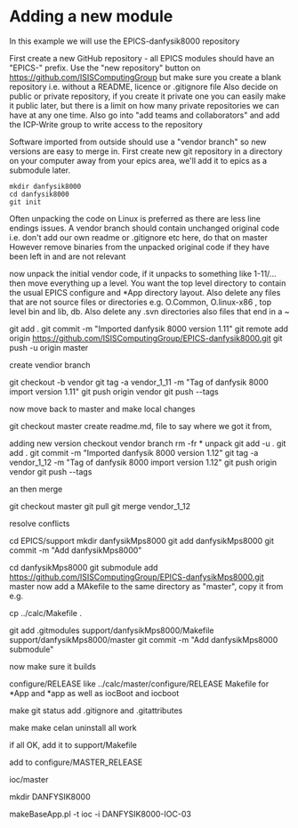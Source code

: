 # Adding a new module
In this example we will use the EPICS-danfysik8000 repository

First create a new GitHub repository - all EPICS modules should have an "EPICS-" prefix. Use the "new repository" button on https://github.com/ISISComputingGroup but make sure you create a blank repository i.e. without a README, licence or .gitignore file  Also decide on public or private repository, if you create it private one you can easily make it public later, but there is a limit on how many private repositories we can have at any one time. Also go into "add teams and collaborators" and add the ICP-Write group to write access to the repository

Software imported from outside should use a "vendor branch" so new versions are easy to merge in. First create new git repository in a directory on your computer away from your epics area, we'll add it to epics as a submodule later.

    mkdir danfysik8000
    cd danfysik8000
    git init

Often unpacking the code on Linux is preferred as there are less line endings issues. A vendor branch should contain unchanged original code i.e. don't add our own readme or .gitignore etc here, do that on master  However remove binaries from the unpacked original code if they have been left in and are not relevant
 
now unpack the initial vendor code, if it unpacks to something like 1-11/... then move everything up a level. You want the top level directory to contain the usual EPICS configure and *App directory layout. Also delete any files that are not source files or directories e.g. O.Common, O.linux-x86 , top level bin and lib, db.  Also delete any .svn directories
also files that end in a ~
 
git add .
git commit -m "Imported danfysik 8000 version 1.11"
git remote add origin https://github.com/ISISComputingGroup/EPICS-danfysik8000.git
git push -u origin master

create vendior branch

git checkout -b vendor
git tag -a vendor_1_11 -m "Tag of danfysik 8000 import version 1.11"
git push origin vendor
git push --tags

now move back to master and make local changes

git checkout master
create readme.md, file to say where we got it from, 


adding new version
checkout vendor branch
rm -fr *
unpack
git add -u .
git add .
git commit -m "Imported danfysik 8000 version 1.12"
git tag -a vendor_1_12 -m "Tag of danfysik 8000 import version 1.12"
git push origin vendor
git push --tags

an then merge

git checkout master
git pull
git merge vendor_1_12

resolve conflicts


cd EPICS/support
mkdir danfysikMps8000
git add danfysikMps8000
git commit -m "Add danfysikMps8000"

cd danfysikMps8000
 git submodule add https://github.com/ISISComputingGroup/EPICS-danfysikMps8000.git master
now add a MAkefile to the same directory as "master", copy it from e.g. 

cp ../calc/Makefile .

git add .gitmodules support/danfysikMps8000/Makefile  support/danfysikMps8000/master
git commit -m "Add danfysikMps8000 submodule"

now make sure it builds

configure/RELEASE like ../calc/master/configure/RELEASE
Makefile for *App and *app as well as iocBoot and iocboot

make
git status
add .gitignore and .gitattributes

make make celan uninstall   all work

if all OK, add it to support/Makefile

add to configure/MASTER_RELEASE

ioc/master

mkdir DANFYSIK8000

makeBaseApp.pl -t ioc -i DANFYSIK8000-IOC-03









